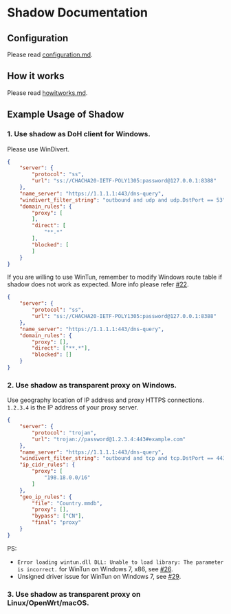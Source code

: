 # Shadow Documentation

## Configuration

Please read [configuration.md](https://github.com/imgk/shadow/blob/main/doc/configuration.md).

## How it works

Please read [howitworks.md](https://github.com/imgk/shadow/blob/main/doc/howitworks.md).

## Example Usage of Shadow

### 1. Use shadow as DoH client for Windows.

Please use WinDivert.

```json
{
    "server": {
        "protocol": "ss",
        "url": "ss://CHACHA20-IETF-POLY1305:password@127.0.0.1:8388"
    },
    "name_server": "https://1.1.1.1:443/dns-query",
    "windivert_filter_string": "outbound and udp and udp.DstPort == 53",
    "domain_rules": {
        "proxy": [
        ],
        "direct": [
            "**.*"
        ],
        "blocked": [
        ]
    }
}
```

If you are willing to use WinTun, remember to modify Windows route table if shadow does not work as expected. More info please refer [#22](https://github.com/imgk/shadow/issues/22).
```json
{
    "server": {
        "protocol": "ss",
        "url": "ss://CHACHA20-IETF-POLY1305:password@127.0.0.1:8388"
    },
    "name_server": "https://1.1.1.1:443/dns-query",
    "domain_rules": {
        "proxy": [],
        "direct": ["**.*"],
        "blocked": []
    }
}
```

### 2. Use shadow as transparent proxy on Windows.

Use geography location of IP address and proxy HTTPS connections. `1.2.3.4` is the IP address of your proxy server.

```json
{
    "server": {
        "protocol": "trojan",
        "url": "trojan://password@1.2.3.4:443#example.com"
    },
    "name_server": "https://1.1.1.1:443/dns-query",
    "windivert_filter_string": "outbound and tcp and tcp.DstPort == 443 and ip.DstAddr != 1.2.3.4",
    "ip_cidr_rules": {
        "proxy": [
            "198.18.0.0/16"
        ]
    },
    "geo_ip_rules": {
        "file": "Country.mmdb",
        "proxy": [],
        "bypass": ["CN"],
        "final": "proxy"
    }
}
```

PS:
+ `Error loading wintun.dll DLL: Unable to load library: The parameter is incorrect.` for WinTun on Windows 7, x86, see [#26](https://github.com/imgk/shadow/issues/26).
+ Unsigned driver issue for WinTun on Windows 7, see [#29](https://github.com/imgk/shadow/issues/29).

### 3. Use shadow as transparent proxy on Linux/OpenWrt/macOS.

```
```
